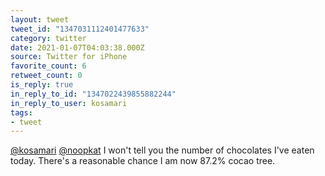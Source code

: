 ```yaml
---
layout: tweet
tweet_id: "1347031112401477633"
category: twitter
date: 2021-01-07T04:03:38.000Z
source: Twitter for iPhone
favorite_count: 6
retweet_count: 0
is_reply: true
in_reply_to_id: "1347022439855882244"
in_reply_to_user: kosamari
tags:
- tweet
---
```


[@kosamari](https://twitter.com/@kosamari) [@noopkat](https://twitter.com/@noopkat) I won't tell you the number of chocolates I've eaten today. There's a reasonable chance I am now 87.2% cocao tree.
